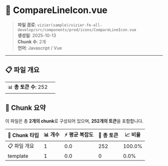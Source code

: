 # 📄 CompareLineIcon.vue

> **파일 경로**: `vizier(sample)/vizier-fe-all-develop/src/components/prod/icons/CompareLineIcon.vue`  
> **생성일**: 2025-10-13  
> **Chunk 수**: 2개  
> **언어**: Javascript / Vue
---


## 📋 파일 개요

| | |
|--|--|
| 📊 **총 토큰 수**: 252 |  |






## 🧩 Chunk 요약

이 파일은 총 **2개의 chunk**로 구성되어 있으며, **252개의 토큰**을 포함합니다.

| 🧩 Chunk 타입 | 📊 개수 | ⚡ 평균 복잡도 | 📝 총 토큰 | 📈 비율 |
|---------------|--------|-------------|----------|--------|
| 📋 파일 개요 | 1 | 0.0 | 252 | 100.0% |
| template | 1 | 0.0 | 0 | 0.0% |

